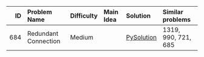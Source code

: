 |   ID | Problem Name         | Difficulty   | Main Idea   | Solution                                         | Similar problems    |
|-----:|:---------------------|:-------------|:------------|:-------------------------------------------------|:--------------------|
|  684 | Redundant Connection | Medium       |             | [PySolution](./leetcode_python_solutions/684.py) | 1319, 990, 721, 685 |